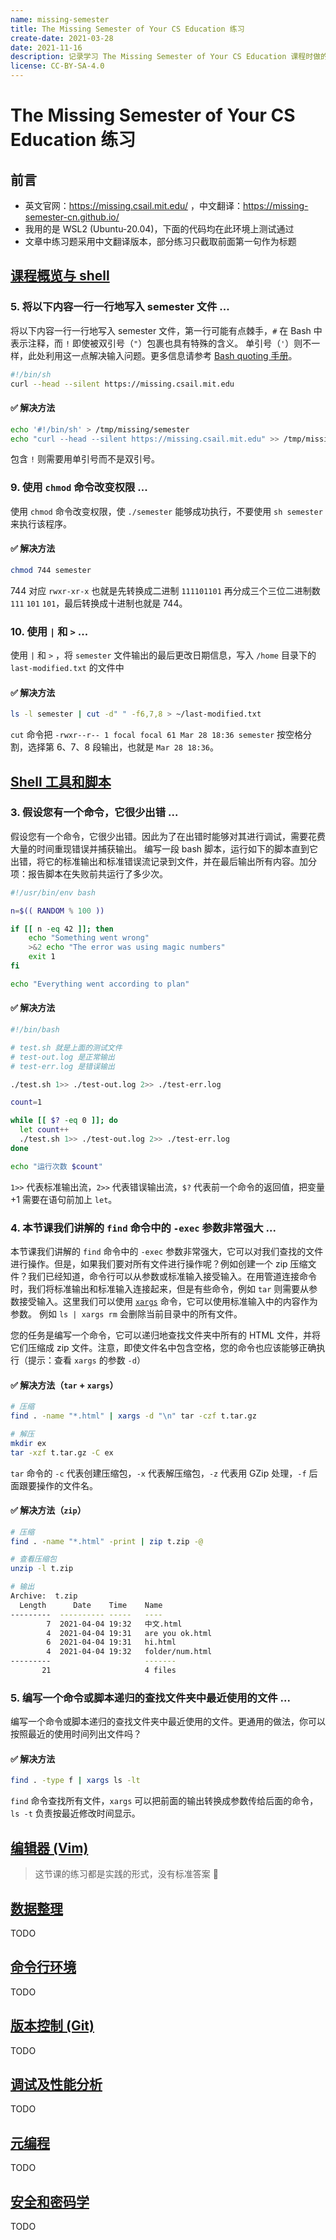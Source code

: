 ```yaml
---
name: missing-semester
title: The Missing Semester of Your CS Education 练习
create-date: 2021-03-28
date: 2021-11-16
description: 记录学习 The Missing Semester of Your CS Education 课程时做的一些练习，不是全部，只包含部分自己觉得比较有意义的题。
license: CC-BY-SA-4.0
---
```


# The Missing Semester of Your CS Education 练习

## 前言

- 英文官网：https://missing.csail.mit.edu/ ，中文翻译：https://missing-semester-cn.github.io/
- 我用的是 WSL2 (Ubuntu-20.04)，下面的代码均在此环境上测试通过
- 文章中练习题采用中文翻译版本，部分练习只截取前面第一句作为标题

## [课程概览与 shell](https://missing-semester-cn.github.io/2020/course-shell/)

### 5. 将以下内容一行一行地写入 semester 文件 ...

将以下内容一行一行地写入 semester 文件，第一行可能有点棘手，`#` 在 Bash 中表示注释，而 `!` 即使被双引号（`"`）包裹也具有特殊的含义。 单引号（`'`）则不一样，此处利用这一点解决输入问题。更多信息请参考 [Bash quoting 手册](https://www.gnu.org/software/bash/manual/html_node/Quoting.html)。

```bash
#!/bin/sh
curl --head --silent https://missing.csail.mit.edu
```

#### ✅ 解决方法

```bash
echo '#!/bin/sh' > /tmp/missing/semester
echo "curl --head --silent https://missing.csail.mit.edu" >> /tmp/missing/semester
```

包含 `!` 则需要用单引号而不是双引号。

### 9. 使用 `chmod` 命令改变权限 ...

使用 `chmod` 命令改变权限，使 `./semester` 能够成功执行，不要使用 `sh semester` 来执行该程序。

#### ✅ 解决方法

```bash
chmod 744 semester
```

744 对应 `rwxr-xr-x` 也就是先转换成二进制 `111101101` 再分成三个三位二进制数 `111` `101` `101`，最后转换成十进制也就是 744。

### 10. 使用 `|` 和 `>` ...

使用 `|` 和 `>` ，将 `semester` 文件输出的最后更改日期信息，写入 `/home` 目录下的 `last-modified.txt` 的文件中

#### ✅ 解决方法

```bash
ls -l semester | cut -d" " -f6,7,8 > ~/last-modified.txt
```

`cut` 命令把 `-rwxr--r-- 1 focal focal 61 Mar 28 18:36 semester` 按空格分割，选择第 6、7、8 段输出，也就是 `Mar 28 18:36`。

## [Shell 工具和脚本](https://missing-semester-cn.github.io/2020/shell-tools/)

### 3. 假设您有一个命令，它很少出错 ...

假设您有一个命令，它很少出错。因此为了在出错时能够对其进行调试，需要花费大量的时间重现错误并捕获输出。 编写一段 bash 脚本，运行如下的脚本直到它出错，将它的标准输出和标准错误流记录到文件，并在最后输出所有内容。加分项：报告脚本在失败前共运行了多少次。

```bash
#!/usr/bin/env bash

n=$(( RANDOM % 100 ))

if [[ n -eq 42 ]]; then
    echo "Something went wrong"
    >&2 echo "The error was using magic numbers"
    exit 1
fi

echo "Everything went according to plan"
```

#### ✅ 解决方法

```bash
#!/bin/bash

# test.sh 就是上面的测试文件
# test-out.log 是正常输出
# test-err.log 是错误输出

./test.sh 1>> ./test-out.log 2>> ./test-err.log

count=1

while [[ $? -eq 0 ]]; do
  let count++
  ./test.sh 1>> ./test-out.log 2>> ./test-err.log
done

echo "运行次数 $count"
```

`1>>` 代表标准输出流，`2>>` 代表错误输出流，`$?` 代表前一个命令的返回值，把变量 +1 需要在语句前加上 `let`。

### 4. 本节课我们讲解的 `find` 命令中的 `-exec` 参数非常强大 ...

本节课我们讲解的 `find` 命令中的 `-exec` 参数非常强大，它可以对我们查找的文件进行操作。但是，如果我们要对所有文件进行操作呢？例如创建一个 zip 压缩文件？我们已经知道，命令行可以从参数或标准输入接受输入。在用管道连接命令时，我们将标准输出和标准输入连接起来，但是有些命令，例如 `tar` 则需要从参数接受输入。这里我们可以使用 [`xargs`](https://www.man7.org/linux/man-pages/man1/xargs.1.html) 命令，它可以使用标准输入中的内容作为参数。 例如 `ls | xargs rm` 会删除当前目录中的所有文件。

您的任务是编写一个命令，它可以递归地查找文件夹中所有的 HTML 文件，并将它们压缩成 zip 文件。注意，即使文件名中包含空格，您的命令也应该能够正确执行（提示：查看 `xargs` 的参数 `-d`）

#### ✅ 解决方法（`tar` + `xargs`）

```bash
# 压缩
find . -name "*.html" | xargs -d "\n" tar -czf t.tar.gz

# 解压
mkdir ex
tar -xzf t.tar.gz -C ex
```

`tar` 命令的 `-c` 代表创建压缩包，`-x` 代表解压缩包，`-z` 代表用 GZip 处理，`-f` 后面跟要操作的文件名。

#### ✅ 解决方法（`zip`）

```bash
# 压缩
find . -name "*.html" -print | zip t.zip -@
```

```bash
# 查看压缩包
unzip -l t.zip

# 输出
Archive:  t.zip
  Length      Date    Time    Name
---------  ---------- -----   ----
        7  2021-04-04 19:32   中文.html
        4  2021-04-04 19:31   are you ok.html
        6  2021-04-04 19:31   hi.html
        4  2021-04-04 19:32   folder/num.html
---------                     -------
       21                     4 files
```

### 5. 编写一个命令或脚本递归的查找文件夹中最近使用的文件 ...

编写一个命令或脚本递归的查找文件夹中最近使用的文件。更通用的做法，你可以按照最近的使用时间列出文件吗？

#### ✅ 解决方法

```bash
find . -type f | xargs ls -lt
```

`find` 命令查找所有文件，`xargs` 可以把前面的输出转换成参数传给后面的命令，`ls -t` 负责按最近修改时间显示。

## [编辑器 (Vim)](https://missing-semester-cn.github.io/2020/editors/)

> 这节课的练习都是实践的形式，没有标准答案 🧐

## [数据整理](https://missing-semester-cn.github.io/2020/data-wrangling/)

TODO

## [命令行环境](https://missing-semester-cn.github.io/2020/command-line/)

TODO

## [版本控制 (Git)](https://missing-semester-cn.github.io/2020/version-control/)

TODO

## [调试及性能分析](https://missing-semester-cn.github.io/2020/debugging-profiling/)

TODO

## [元编程](https://missing-semester-cn.github.io/2020/metaprogramming/)

TODO

## [安全和密码学](https://missing-semester-cn.github.io/2020/security/)

TODO
